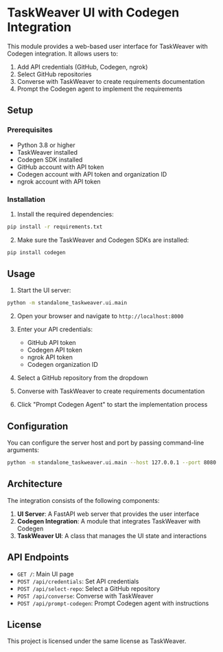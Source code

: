 # TaskWeaver UI with Codegen Integration

This module provides a web-based user interface for TaskWeaver with Codegen integration. It allows users to:

1. Add API credentials (GitHub, Codegen, ngrok)
2. Select GitHub repositories
3. Converse with TaskWeaver to create requirements documentation
4. Prompt the Codegen agent to implement the requirements

## Setup

### Prerequisites

- Python 3.8 or higher
- TaskWeaver installed
- Codegen SDK installed
- GitHub account with API token
- Codegen account with API token and organization ID
- ngrok account with API token

### Installation

1. Install the required dependencies:

```bash
pip install -r requirements.txt
```

2. Make sure the TaskWeaver and Codegen SDKs are installed:

```bash
pip install codegen
```

## Usage

1. Start the UI server:

```bash
python -m standalone_taskweaver.ui.main
```

2. Open your browser and navigate to `http://localhost:8000`

3. Enter your API credentials:
   - GitHub API token
   - Codegen API token
   - ngrok API token
   - Codegen organization ID

4. Select a GitHub repository from the dropdown

5. Converse with TaskWeaver to create requirements documentation

6. Click "Prompt Codegen Agent" to start the implementation process

## Configuration

You can configure the server host and port by passing command-line arguments:

```bash
python -m standalone_taskweaver.ui.main --host 127.0.0.1 --port 8080
```

## Architecture

The integration consists of the following components:

1. **UI Server**: A FastAPI web server that provides the user interface
2. **Codegen Integration**: A module that integrates TaskWeaver with Codegen
3. **TaskWeaver UI**: A class that manages the UI state and interactions

## API Endpoints

- `GET /`: Main UI page
- `POST /api/credentials`: Set API credentials
- `POST /api/select-repo`: Select a GitHub repository
- `POST /api/converse`: Converse with TaskWeaver
- `POST /api/prompt-codegen`: Prompt Codegen agent with instructions

## License

This project is licensed under the same license as TaskWeaver.

